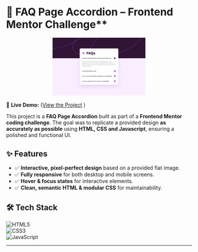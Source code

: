 # 🌟 FAQ Page Accordion – Frontend Mentor Challenge\*\*

<p align="center">
  <img src="design/desktop-design.jpg" alt="Blog Preview Card" width="50%">
</p>

🔗 **Live Demo:** ([View the Project](https://chrisbk9674.github.io/faq-accordian/) )

This project is a **FAQ Page Accordion** built as part of a **Frontend Mentor coding challenge**. The goal was to replicate a provided design **as accurately as possible** using **HTML, CSS and Javascript**, ensuring a polished and functional UI.

## ✨ Features

- ✅ **Interactive, pixel-perfect design** based on a provided flat image.
- ✅ **Fully responsive** for both desktop and mobile screens.
- ✅ **Hover & focus states** for interactive elements.
- ✅ **Clean, semantic HTML & modular CSS** for maintainability.

## 🛠 Tech Stack

![HTML5](https://img.shields.io/badge/HTML5-E34F26?style=flat-square&logo=html5&logoColor=white)  
![CSS3](https://img.shields.io/badge/CSS3-1572B6?style=flat-square&logo=css3&logoColor=white)  
![JavaScript](https://img.shields.io/badge/JavaScript-F7DF1E?style=flat-square&logo=javascript&logoColor=black)

---
